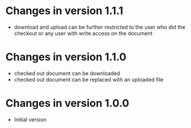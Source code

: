 Changes in version 1.1.1
==========================

- download and upload can be further restricted to the user
  who did the checkout or any user with write access on the
  document

Changes in version 1.1.0
==========================

- checked out document can be downloaded
- checked out document can be replaced with an uploaded file

Changes in version 1.0.0
==========================

- Initial version


